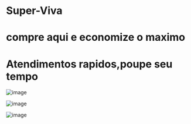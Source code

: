 # Super-Viva

# compre aqui e economize o maximo 

# Atendimentos rapidos,poupe seu tempo


![image](https://github.com/user-attachments/assets/18e58c60-6be5-499e-be6a-f065001539fe)

![image](https://github.com/user-attachments/assets/51d5682f-416f-49b9-b8b8-e935938bfc33)


![image](https://github.com/user-attachments/assets/ecdede5a-d089-4cbb-875e-6e2d7256128f)

